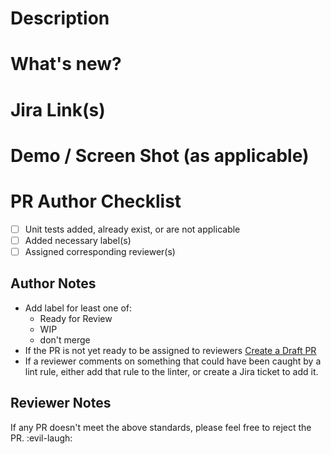 <!-- Please complete each section below the # lines, as applicable -->

<!-- Simple description, 1-2 lines -->
# Description


<!-- Describe what changed -->
# What's new?


# Jira Link(s)


<!-- Add short screen recordings or screen shots -->
# Demo / Screen Shot (as applicable)


<!-- To complete the checklist, replace [ ] with [x]
     or click the checkboxes after PR creation -->
# PR Author Checklist
- [ ] Unit tests added, already exist, or are not applicable
- [ ] Added necessary label(s)
- [ ] Assigned corresponding reviewer(s)

## Author Notes
- Add label for least one of:
    - Ready for Review
    - WIP
    - don't merge
- If the PR is not yet ready to be assigned to reviewers [Create a Draft PR](https://docs.github.com/en/pull-requests/collaborating-with-pull-requests/proposing-changes-to-your-work-with-pull-requests/changing-the-stage-of-a-pull-request#converting-a-pull-request-to-a-draft)
- If a reviewer comments on something that could have been caught by a lint rule, either add that rule to the linter, or create a Jira ticket to add it.

## Reviewer Notes
If any PR doesn't meet the above standards, please feel free to reject the PR. :evil-laugh:
